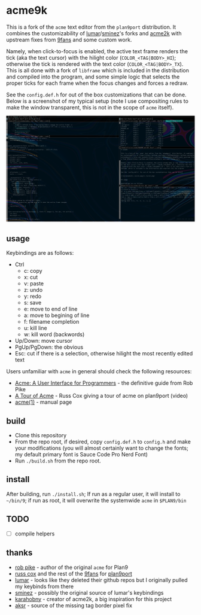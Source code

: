 # acme9k

This is a fork of the `acme` text editor from the `plan9port` distribution. It combines the customizability of [lumar](https://github.com/lumar)/[sminez](https://github.com/sminez/plan9port)'s forks and [acme2k](https://github.com/karahobny/acme2k) with upstream fixes from [9fans](https://github.com/9fans/plan9port) and some custom work.

Namely, when click-to-focus is enabled, the active text frame renders the tick (aka the text cursor) with the hilight color (`COLOR_<TAG|BODY>_HI`); otherwise the tick is rendered with the text color (`COLOR_<TAG|BODY>_TX`). This is all done with a fork of `libframe` which is included in the distribution and compiled into the program, and some simple logic that selects the proper ticks for each frame when the focus changes and forces a redraw.

See the `config.def.h` for out of the box customizations that can be done. Below is a screenshot of my typical setup (note I use compositing rules to make the window transparent, this is not in the scope of `acme` itself).

[![screenshot](./scrot.png)](./scrot.png)

## usage

Keybindings are as follows:

- Ctrl
  - c: copy
  - x: cut
  - v: paste
  - z: undo
  - y: redo
  - s: save
  - e: move to end of line
  - a: move to begining of line
  - f: filename completion
  - u: kill line
  - w: kill word (backwords)
- Up/Down: move cursor
- PgUp/PgDown: the obvious
- Esc: cut if there is a selection, otherwise hilight the most recently edited text

Users unfamiliar with `acme` in general should check the following resources:

- [Acme: A User Interface for Programmers](http://doc.cat-v.org/plan_9/4th_edition/papers/acme/) - the definitive guide from Rob Pike
- [A Tour of Acme](https://research.swtch.com/acme) - Russ Cox giving a tour of acme on plan9port (video)
- [acme(1)](http://man.cat-v.org/plan_9/1/acme) - manual page

## build

- Clone this repository
- From the repo root, if desired, copy `config.def.h` to `config.h` and make your modifications (you will almost certainly want to change the fonts; my default primary font is Sauce Code Pro Nerd Font)
- Run `./build.sh` from the repo root.

## install

After building, run `./install.sh`; If run as a regular user, it will install to `~/bin/9`; if run as root, it will overwrite the systemwide `acme` in `$PLAN9/bin`

## TODO

- [ ] compile helpers

## thanks

- [rob pike](https://github.com/robpike) - author of the original `acme` for Plan9
- [russ cox](https://research.swtch.com) and the rest of the [9fans](https://github.com/9fans) for [plan9port](https://github.com/9fans/plan9port)
- [lumar](https://github.com/lumar) - looks like they deleted their github repos but I originally pulled my keybinds from there
- [sminez](https://github.com/sminez) - possibly the original source of lumar's keybindings
- [karahobny](https://github.com/karahobny) - creator of acme2k, a big inspiration for this project
- [aksr](https://github.com/aksr) - source of the missing tag border pixel fix
